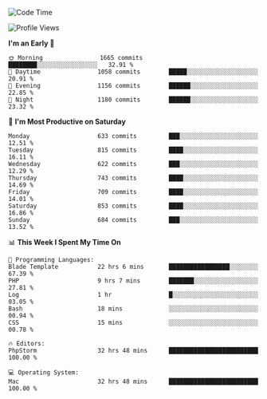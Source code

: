 <!--START_SECTION:waka-->
![Code Time](http://img.shields.io/badge/Code%20Time-4%2C124%20hrs%2044%20mins-blue)

![Profile Views](http://img.shields.io/badge/Profile%20Views-0-blue)

**I'm an Early 🐤** 

```text
🌞 Morning                1665 commits        ████████░░░░░░░░░░░░░░░░░   32.91 % 
🌆 Daytime                1058 commits        █████░░░░░░░░░░░░░░░░░░░░   20.91 % 
🌃 Evening                1156 commits        ██████░░░░░░░░░░░░░░░░░░░   22.85 % 
🌙 Night                  1180 commits        ██████░░░░░░░░░░░░░░░░░░░   23.32 % 
```
📅 **I'm Most Productive on Saturday** 

```text
Monday                   633 commits         ███░░░░░░░░░░░░░░░░░░░░░░   12.51 % 
Tuesday                  815 commits         ████░░░░░░░░░░░░░░░░░░░░░   16.11 % 
Wednesday                622 commits         ███░░░░░░░░░░░░░░░░░░░░░░   12.29 % 
Thursday                 743 commits         ████░░░░░░░░░░░░░░░░░░░░░   14.69 % 
Friday                   709 commits         ████░░░░░░░░░░░░░░░░░░░░░   14.01 % 
Saturday                 853 commits         ████░░░░░░░░░░░░░░░░░░░░░   16.86 % 
Sunday                   684 commits         ███░░░░░░░░░░░░░░░░░░░░░░   13.52 % 
```


📊 **This Week I Spent My Time On** 

```text
💬 Programming Languages: 
Blade Template           22 hrs 6 mins       █████████████████░░░░░░░░   67.39 % 
PHP                      9 hrs 7 mins        ███████░░░░░░░░░░░░░░░░░░   27.81 % 
Log                      1 hr                █░░░░░░░░░░░░░░░░░░░░░░░░   03.05 % 
Bash                     18 mins             ░░░░░░░░░░░░░░░░░░░░░░░░░   00.94 % 
CSS                      15 mins             ░░░░░░░░░░░░░░░░░░░░░░░░░   00.78 % 

🔥 Editors: 
PhpStorm                 32 hrs 48 mins      █████████████████████████   100.00 % 

💻 Operating System: 
Mac                      32 hrs 48 mins      █████████████████████████   100.00 % 
```


<!--END_SECTION:waka-->
